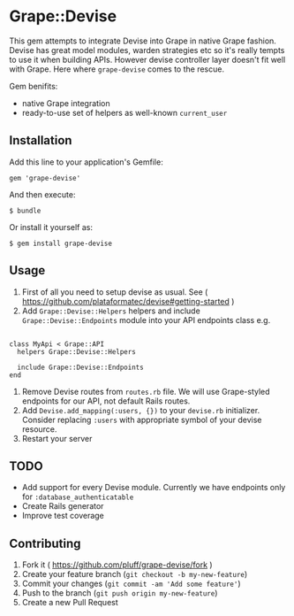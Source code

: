 # Grape::Devise

This gem attempts to integrate Devise into Grape in native Grape fashion.
Devise has great model modules, warden strategies etc so it's really tempts to use it when building APIs.
However devise controller layer doesn't fit well with Grape. Here where `grape-devise` comes to the rescue.

Gem benifits:

* native Grape integration
* ready-to-use set of helpers as well-known `current_user`

## Installation

Add this line to your application's Gemfile:

    gem 'grape-devise'

And then execute:

    $ bundle

Or install it yourself as:

    $ gem install grape-devise

## Usage

1. First of all you need to setup devise as usual. See ( https://github.com/plataformatec/devise#getting-started )
1. Add `Grape::Devise::Helpers` helpers and include `Grape::Devise::Endpoints` module into your API endpoints class e.g.

```

class MyApi < Grape::API
  helpers Grape::Devise::Helpers
  
  include Grape::Devise::Endpoints
end
```
1. Remove Devise routes from `routes.rb` file. We will use Grape-styled endpoints for our API, not default Rails routes.
1. Add `Devise.add_mapping(:users, {})` to your `devise.rb` initializer. Consider replacing `:users` with appropriate symbol of your devise resource.
1. Restart your server
 
## TODO

* Add support for every Devise module. Currently we have endpoints only for `:database_authenticatable`
* Create Rails generator
* Improve test coverage

## Contributing

1. Fork it ( https://github.com/pluff/grape-devise/fork )
2. Create your feature branch (`git checkout -b my-new-feature`)
3. Commit your changes (`git commit -am 'Add some feature'`)
4. Push to the branch (`git push origin my-new-feature`)
5. Create a new Pull Request
